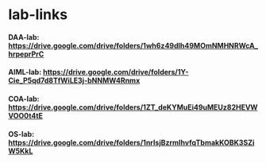 # lab-links

#### DAA-lab: https://drive.google.com/drive/folders/1wh6z49dlh49MOmNMHNRWcA_hrpeprPrC
#### AIML-lab: https://drive.google.com/drive/folders/1Y-Cie_P5qd7d8TfWiLE3j-bNNMW4Rnmx
#### COA-lab: https://drive.google.com/drive/folders/1ZT_deKYMuEi49uMEUz82HEVWVOO0t4tE
#### OS-lab: https://drive.google.com/drive/folders/1nrlsjBzrmIhvfqTbmakKOBK3SZiW5KkL
